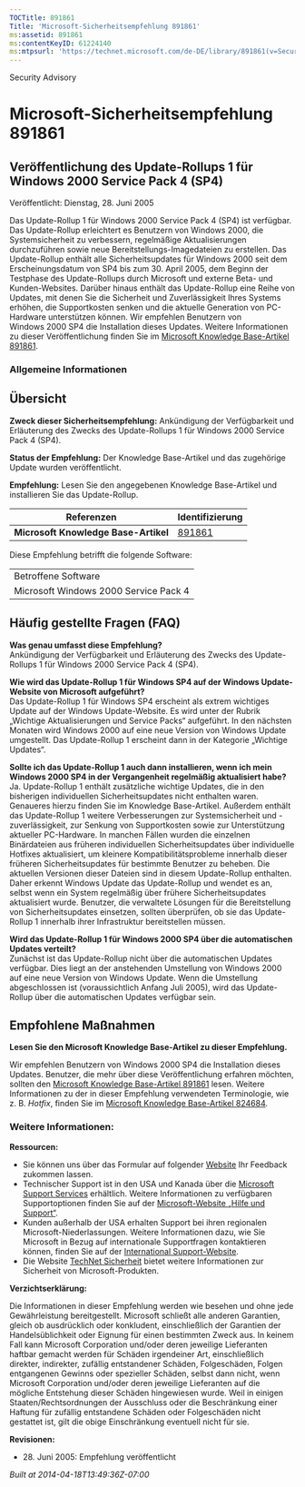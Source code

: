 ```yaml
---
TOCTitle: 891861
Title: 'Microsoft-Sicherheitsempfehlung 891861'
ms:assetid: 891861
ms:contentKeyID: 61224140
ms:mtpsurl: 'https://technet.microsoft.com/de-DE/library/891861(v=Security.10)'
---
```


Security Advisory

Microsoft-Sicherheitsempfehlung 891861
======================================

Veröffentlichung des Update-Rollups 1 für Windows 2000 Service Pack 4 (SP4)
---------------------------------------------------------------------------

Veröffentlicht: Dienstag, 28. Juni 2005

Das Update-Rollup 1 für Windows 2000 Service Pack 4 (SP4) ist verfügbar. Das Update-Rollup erleichtert es Benutzern von Windows 2000, die Systemsicherheit zu verbessern, regelmäßige Aktualisierungen durchzuführen sowie neue Bereitstellungs-Imagedateien zu erstellen.
Das Update-Rollup enthält alle Sicherheitsupdates für Windows 2000 seit dem Erscheinungsdatum von SP4 bis zum 30. April 2005, dem Beginn der Testphase des Update-Rollups durch Microsoft und externe Beta- und Kunden-Websites. Darüber hinaus enthält das Update-Rollup eine Reihe von Updates, mit denen Sie die Sicherheit und Zuverlässigkeit Ihres Systems erhöhen, die Supportkosten senken und die aktuelle Generation von PC-Hardware unterstützen können.
Wir empfehlen Benutzern von Windows 2000 SP4 die Installation dieses Updates. Weitere Informationen zu dieser Veröffentlichung finden Sie im [Microsoft Knowledge Base-Artikel 891861](https://support.microsoft.com/kb/891861).

### Allgemeine Informationen

Übersicht
---------

**Zweck dieser Sicherheitsempfehlung:** Ankündigung der Verfügbarkeit und Erläuterung des Zwecks des Update-Rollups 1 für Windows 2000 Service Pack 4 (SP4).

**Status der Empfehlung:** Der Knowledge Base-Artikel und das zugehörige Update wurden veröffentlicht.

**Empfehlung:** Lesen Sie den angegebenen Knowledge Base-Artikel und installieren Sie das Update-Rollup.

| Referenzen                           | Identifizierung                                  |
|--------------------------------------|--------------------------------------------------|
| **Microsoft Knowledge Base-Artikel** | [891861](https://support.microsoft.com/kb/891861) |

Diese Empfehlung betrifft die folgende Software:

|                                       |
|---------------------------------------|
| Betroffene Software                   |
| Microsoft Windows 2000 Service Pack 4 |

Häufig gestellte Fragen (FAQ)
-----------------------------

**Was genau umfasst diese Empfehlung?**  
Ankündigung der Verfügbarkeit und Erläuterung des Zwecks des Update-Rollups 1 für Windows 2000 Service Pack 4 (SP4).

**Wie wird das Update-Rollup 1 für Windows SP4 auf der Windows Update-Website von Microsoft aufgeführt?**  
Das Update-Rollup 1 für Windows SP4 erscheint als extrem wichtiges Update auf der Windows Update-Website. Es wird unter der Rubrik „Wichtige Aktualisierungen und Service Packs“ aufgeführt. In den nächsten Monaten wird Windows 2000 auf eine neue Version von Windows Update umgestellt. Das Update-Rollup 1 erscheint dann in der Kategorie „Wichtige Updates“.

**Sollte ich das Update-Rollup 1 auch dann installieren, wenn ich mein Windows 2000 SP4 in der Vergangenheit regelmäßig aktualisiert habe?**  
Ja. Update-Rollup 1 enthält zusätzliche wichtige Updates, die in den bisherigen individuellen Sicherheitsupdates nicht enthalten waren. Genaueres hierzu finden Sie im Knowledge Base-Artikel. Außerdem enthält das Update-Rollup 1 weitere Verbesserungen zur Systemsicherheit und -zuverlässigkeit, zur Senkung von Supportkosten sowie zur Unterstützung aktueller PC-Hardware. In manchen Fällen wurden die einzelnen Binärdateien aus früheren individuellen Sicherheitsupdates über individuelle Hotfixes aktualisiert, um kleinere Kompatibilitätsprobleme innerhalb dieser früheren Sicherheitsupdates für bestimmte Benutzer zu beheben. Die aktuellen Versionen dieser Dateien sind in diesem Update-Rollup enthalten.
Daher erkennt Windows Update das Update-Rollup und wendet es an, selbst wenn ein System regelmäßig über frühere Sicherheitsupdates aktualisiert wurde. Benutzer, die verwaltete Lösungen für die Bereitstellung von Sicherheitsupdates einsetzen, sollten überprüfen, ob sie das Update-Rollup 1 innerhalb ihrer Infrastruktur bereitstellen müssen.

**Wird das Update-Rollup 1 für Windows 2000 SP4 über die automatischen Updates verteilt?**  
Zunächst ist das Update-Rollup nicht über die automatischen Updates verfügbar. Dies liegt an der anstehenden Umstellung von Windows 2000 auf eine neue Version von Windows Update. Wenn die Umstellung abgeschlossen ist (voraussichtlich Anfang Juli 2005), wird das Update-Rollup über die automatischen Updates verfügbar sein.

Empfohlene Maßnahmen
--------------------

**Lesen Sie den Microsoft Knowledge Base-Artikel zu dieser Empfehlung.**

Wir empfehlen Benutzern von Windows 2000 SP4 die Installation dieses Updates. Benutzer, die mehr über diese Veröffentlichung erfahren möchten, sollten den [Microsoft Knowledge Base-Artikel 891861](https://support.microsoft.com/kb/891861) lesen.
Weitere Informationen zu der in dieser Empfehlung verwendeten Terminologie, wie z. B. *Hotfix*, finden Sie im [Microsoft Knowledge Base-Artikel 824684](https://support.microsoft.com/kb/824684).

### Weitere Informationen:

**Ressourcen:**

-   Sie können uns über das Formular auf folgender [Website](https://support.microsoft.com/common/survey.aspx?scid=sw;en;1257&amp;showpage=1&amp;ws=technet&amp;sd=tech) Ihr Feedback zukommen lassen.
-   Technischer Support ist in den USA und Kanada über die [Microsoft Support Services](https://go.microsoft.com/fwlink/?linkid=21131) erhältlich. Weitere Informationen zu verfügbaren Supportoptionen finden Sie auf der [Microsoft-Website „Hilfe und Support“](https://support.microsoft.com).
-   Kunden außerhalb der USA erhalten Support bei ihren regionalen Microsoft-Niederlassungen. Weitere Informationen dazu, wie Sie Microsoft in Bezug auf internationale Supportfragen kontaktieren können, finden Sie auf der [International Support-Website](https://go.microsoft.com/fwlink/?linkid=21155).
-   Die Website [TechNet Sicherheit](https://www.microsoft.com/germany/technet/sicherheit/default.mspx) bietet weitere Informationen zur Sicherheit von Microsoft-Produkten.

**Verzichtserklärung:**

Die Informationen in dieser Empfehlung werden wie besehen und ohne jede Gewährleistung bereitgestellt. Microsoft schließt alle anderen Garantien, gleich ob ausdrücklich oder konkludent, einschließlich der Garantien der Handelsüblichkeit oder Eignung für einen bestimmten Zweck aus. In keinem Fall kann Microsoft Corporation und/oder deren jeweilige Lieferanten haftbar gemacht werden für Schäden irgendeiner Art, einschließlich direkter, indirekter, zufällig entstandener Schäden, Folgeschäden, Folgen entgangenen Gewinns oder spezieller Schäden, selbst dann nicht, wenn Microsoft Corporation und/oder deren jeweilige Lieferanten auf die mögliche Entstehung dieser Schäden hingewiesen wurde. Weil in einigen Staaten/Rechtsordnungen der Ausschluss oder die Beschränkung einer Haftung für zufällig entstandene Schäden oder Folgeschäden nicht gestattet ist, gilt die obige Einschränkung eventuell nicht für sie.

**Revisionen:**

-   28. Juni 2005: Empfehlung veröffentlicht

*Built at 2014-04-18T13:49:36Z-07:00*
